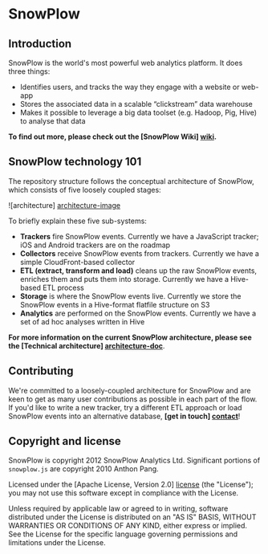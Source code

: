 # SnowPlow

## Introduction

SnowPlow is the world's most powerful web analytics platform. It does three things:

* Identifies users, and tracks the way they engage with a website or web-app
* Stores the associated data in a scalable “clickstream” data warehouse
* Makes it possible to leverage a big data toolset (e.g. Hadoop, Pig, Hive) to analyse that data

**To find out more, please check out the [SnowPlow Wiki] [wiki].**

## SnowPlow technology 101

The repository structure follows the conceptual architecture of SnowPlow, which consists of five loosely coupled stages:

![architecture] [architecture-image]

To briefly explain these five sub-systems:

* **Trackers** fire SnowPlow events. Currently we have a JavaScript tracker; iOS and Android trackers are on the roadmap
* **Collectors** receive SnowPlow events from trackers. Currently we have a simple CloudFront-based collector
* **ETL (extract, transform and load)** cleans up the raw SnowPlow events, enriches them and puts them into storage. Currently we have a Hive-based ETL process
* **Storage** is where the SnowPlow events live. Currently we store the SnowPlow events in a Hive-format flatfile structure on S3
* **Analytics** are performed on the SnowPlow events. Currently we have a set of ad hoc analyses written in Hive 

**For more information on the current SnowPlow architecture, please see the [Technical architecture] [architecture-doc]**.

## Contributing

We're committed to a loosely-coupled architecture for SnowPlow and are keen to get as many user contributions as possible in each part of the flow. If you'd like to write a new tracker, try a different ETL approach or load SnowPlow events into an alternative database, **[get in touch] [contact]**!

## Copyright and license

SnowPlow is copyright 2012 SnowPlow Analytics Ltd. Significant portions of `snowplow.js`
are copyright 2010 Anthon Pang.

Licensed under the [Apache License, Version 2.0] [license] (the "License");
you may not use this software except in compliance with the License.

Unless required by applicable law or agreed to in writing, software
distributed under the License is distributed on an "AS IS" BASIS,
WITHOUT WARRANTIES OR CONDITIONS OF ANY KIND, either express or implied.
See the License for the specific language governing permissions and
limitations under the License.

[wiki]: https://github.com/snowplow/snowplow/wiki
[architecture-image]: https://github.com/snowplow/snowplow/raw/master/architecture.png
[architecture-doc]: https://github.com/snowplow/snowplow/wiki/Technical-architecture
[contact]: contribute@snowplowanalytics.com
[license]: http://www.apache.org/licenses/LICENSE-2.0